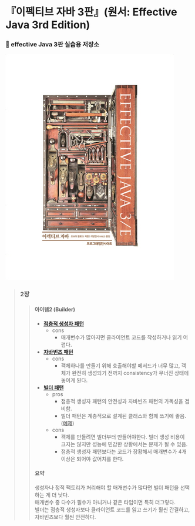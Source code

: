 # 『이펙티브 자바 3판』(원서: Effective Java 3rd Edition)
### :santa: effective Java 3판 실습용 저장소

<img src="./img.jpeg">

> ### **2장**
> > #### **아이템2 (Builder)**
> > * **[점층적 생성자 패턴](https://github.com/merry-santa/effective-java-3E/blob/main/src/main/java/chapter2/item2/telescopingconstructor/NutritionFacts.java)** 
> >   * cons
> >     * 매개변수가 많아지면 클라이언트 코드를 작성하거나 읽기 어렵다.
> > * **[자바빈즈 패턴](https://github.com/merry-santa/effective-java-3E/blob/main/src/main/java/chapter2/item2/javabeans/NutritionFacts.java)**
> >   * cons
> >     * 객체하나를 만들기 위해 호출해야할 메서드가 너무 많고, 객체가 완전히 생성되기 전까지 consistency가 무너진 상태에 놓이게 된다.
> > * **[빌더 패턴](https://github.com/merry-santa/effective-java-3E/blob/main/src/main/java/chapter2/item2/builder/NutritionFacts.java)** 
> >   * pros
> >     * 점층적 생성자 패턴의 안전성과 자바빈즈 패턴의 가독성을 겸비함.
> >     * 빌더 패턴은 계층적으로 설계된 클래스와 함께 쓰기에 좋음. ([예제](https://github.com/merry-santa/effective-java-3E/tree/main/src/main/java/chapter2/item2/hierarchicalbuilder))
> >   * cons
> >     * 객체를 만들려면 빌더부터 만들어야한다. 빌더 생성 비용이 크지는 않지만 성능에 민감한 상황에서는 문제가 될 수 있음.
> >     * 점층적 생성자 패턴보다는 코드가 장황해서 매개변수가 4개 이상은 되어야 값어치를 한다.
> > #### **요약**
> > 생성자나 정적 팩토리가 처리해야 할 매개변수가 많다면 빌더 패턴을 선택하는 게 더 낫다.  
> > 매개변수 중 다수가 필수가 아니거나 같은 타입이면 특히 더그렇다.  
> > 빌더는 점층적 생성자보다 클라이언트 코드를 읽고 쓰기가 훨씬 간결하고, 자바빈즈보다 훨씬 안전하다.


     
  


